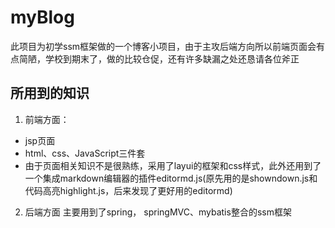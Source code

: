 # myBlog
此项目为初学ssm框架做的一个博客小项目，由于主攻后端方向所以前端页面会有点简陋，学校到期末了，做的比较仓促，还有许多缺漏之处还恳请各位斧正
## 所用到的知识
1. 前端方面：
- jsp页面
- html、css、JavaScript三件套
- 由于页面相关知识不是很熟练，采用了layui的框架和css样式，此外还用到了一个集成markdown编辑器的插件editormd.js(原先用的是showndown.js和代码高亮highlight.js，后来发现了更好用的editormd)
2. 后端方面
主要用到了spring， springMVC、mybatis整合的ssm框架
